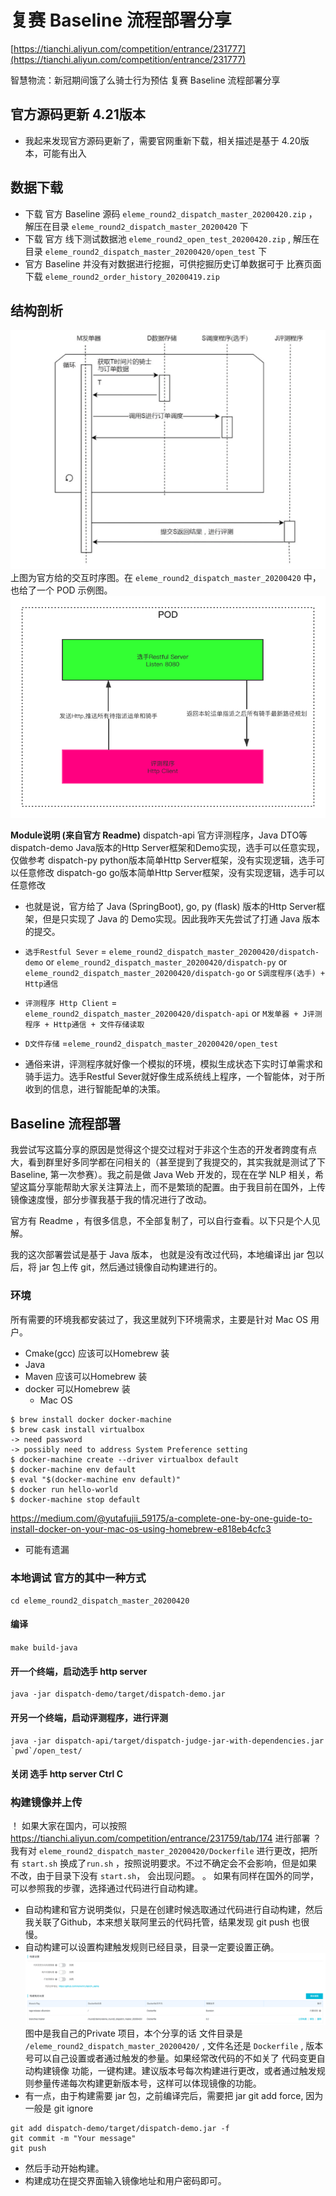 # 复赛 Baseline 流程部署分享
[https://tianchi.aliyun.com/competition/entrance/231777](https://tianchi.aliyun.com/competition/entrance/231777)

智慧物流：新冠期间饿了么骑士行为预估 复赛 
Baseline 流程部署分享

## 官方源码更新 4.21版本
* 我起来发现官方源码更新了，需要官网重新下载，相关描述是基于 4.20版本，可能有出入

## 数据下载
* 下载 官方 Baseline 源码 `eleme_round2_dispatch_master_20200420.zip` ， 解压在目录
`eleme_round2_dispatch_master_20200420` 下
* 下载 官方 线下测试数据池 `eleme_round2_open_test_20200420.zip` , 解压在目录
`eleme_round2_dispatch_master_20200420/open_test` 下
* 官方 Baseline 并没有对数据进行挖掘，可供挖掘历史订单数据可于 比赛页面下载
`eleme_round2_order_history_20200419.zip`

## 结构剖析
![](%E5%A4%8D%E8%B5%9B%20Baseline%20%E6%B5%81%E7%A8%8B%E9%83%A8%E7%BD%B2%E5%88%86%E4%BA%AB/Screen%20Shot%202020-04-21%20at%206.06.29%20AM.png)
上图为官方给的交互时序图。在 `eleme_round2_dispatch_master_20200420`  中， 也给了一个 POD 示例图。
![](%E5%A4%8D%E8%B5%9B%20Baseline%20%E6%B5%81%E7%A8%8B%E9%83%A8%E7%BD%B2%E5%88%86%E4%BA%AB/deploy.png)

**Module说明 (来自官方 Readme)**
dispatch-api 官方评测程序，Java DTO等
dispatch-demo Java版本的Http Server框架和Demo实现，选手可以任意实现，仅做参考
dispatch-py python版本简单Http Server框架，没有实现逻辑，选手可以任意修改
dispatch-go go版本简单Http Server框架，没有实现逻辑，选手可以任意修改

* 也就是说，官方给了 Java (SpringBoot), go, py (flask) 版本的Http Server框架，但是只实现了 Java 的 Demo实现。因此我昨天先尝试了打通 Java 版本的提交。

*  `选手Restful Sever`  =  `eleme_round2_dispatch_master_20200420/dispatch-demo`  or  `eleme_round2_dispatch_master_20200420/dispatch-py`  or  `eleme_round2_dispatch_master_20200420/dispatch-go`  or `S调度程序(选手) + Http通信`
* `评测程序 Http Client` = `eleme_round2_dispatch_master_20200420/dispatch-api`  or `M发单器 + J评测程序 + Http通信 + 文件存储读取`
* `D文件存储` =`eleme_round2_dispatch_master_20200420/open_test`
* 通俗来讲，评测程序就好像一个模拟的环境，模拟生成状态下实时订单需求和骑手运力。选手Restful Sever就好像生成系统线上程序，一个智能体，对于所收到的信息，进行智能配单的决策。
## Baseline 流程部署
我尝试写这篇分享的原因是觉得这个提交过程对于非这个生态的开发者跨度有点大，看到群里好多同学都在问相关的（甚至提到了我提交的，其实我就是测试了下 Baseline, 第一次参赛）。我之前是做 Java Web 开发的，现在在学 NLP 相关，希望这篇分享能帮助大家关注算法上，而不是繁琐的配置。由于我目前在国外，上传镜像速度慢，部分步骤我基于我的情况进行了改动。

官方有 Readme ，有很多信息，不全部复制了，可以自行查看。以下只是个人见解。

我的这次部署尝试是基于 Java 版本， 也就是没有改过代码，本地编译出 jar 包以后，将 jar 包上传 git，然后通过镜像自动构建进行的。

### 环境 
所有需要的环境我都安装过了，我这里就列下环境需求，主要是针对 Mac OS 用户。
* Cmake(gcc)  应该可以Homebrew 装
* Java
* Maven 应该可以Homebrew 装
* docker 可以Homebrew 装
	* Mac OS
```
$ brew install docker docker-machine
$ brew cask install virtualbox
-> need password
-> possibly need to address System Preference setting
$ docker-machine create --driver virtualbox default
$ docker-machine env default
$ eval "$(docker-machine env default)"
$ docker run hello-world
$ docker-machine stop default
```

https://medium.com/@yutafujii_59175/a-complete-one-by-one-guide-to-install-docker-on-your-mac-os-using-homebrew-e818eb4cfc3
* 可能有遗漏

### 本地调试 官方的其中一种方式
`cd eleme_round2_dispatch_master_20200420`
#### 编译
`make build-java`
#### 开一个终端，启动选手 http server
```
java -jar dispatch-demo/target/dispatch-demo.jar
```
#### 开另一个终端，启动评测程序，进行评测
```
java -jar dispatch-api/target/dispatch-judge-jar-with-dependencies.jar `pwd`/open_test/
```
#### 关闭 选手 http server Ctrl C

### 构建镜像并上传
！ 如果大家在国内，可以按照 https://tianchi.aliyun.com/competition/entrance/231759/tab/174 进行部署
？ 我有对 `eleme_round2_dispatch_master_20200420/Dockerfile` 进行更改，把所有 `start.sh` 换成了`run.sh` ，按照说明要求。不过不确定会不会影响，但是如果不改，由于目录下没有 `start.sh`， 会出现问题。
。 如果有同样在国外的同学，可以参照我的步骤，选择通过代码进行自动构建。
* 自动构建和官方说明类似，只是在创建时候选取通过代码进行自动构建，然后我关联了Github，本来想关联阿里云的代码托管，结果发现 git push 也很慢。
* 自动构建可以设置构建触发规则已经目录，目录一定要设置正确。
![](%E5%A4%8D%E8%B5%9B%20Baseline%20%E6%B5%81%E7%A8%8B%E9%83%A8%E7%BD%B2%E5%88%86%E4%BA%AB/Screen%20Shot%202020-04-21%20at%206.55.34%20AM.png)
图中是我自己的Private 项目，本个分享的话 文件目录是 `/eleme_round2_dispatch_master_20200420/` , 文件名还是 `Dockerfile` , 版本号可以自己设置或者通过触发的参量。如果经常改代码的不如关了 代码变更自动构建镜像 功能，一键构建。建议版本号每次构建进行更改，或者通过触发规则参量传递每次构建更新版本号，这样可以体现镜像的功能。
* 有一点，由于构建需要 jar 包，之前编译完后，需要把 jar  git add  force, 因为一般是 git ignore

```
git add dispatch-demo/target/dispatch-demo.jar -f
git commit -m "Your message"
git push
```

* 然后手动开始构建。
* 构建成功在提交界面输入镜像地址和用户密码即可。






